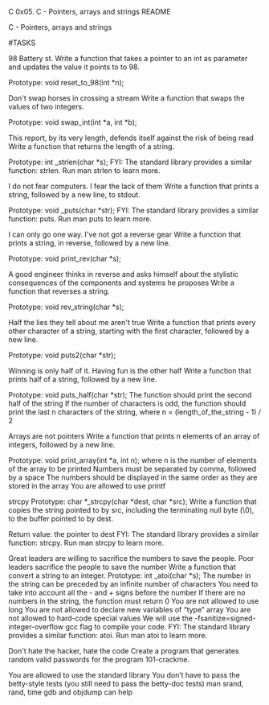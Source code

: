 C 0x05. C - Pointers, arrays and strings
README


C - Pointers, arrays and strings

#TASKS

98 Battery st.
Write a function that takes a pointer to an int as parameter and updates the value it points to to 98.

Prototype: void reset_to_98(int *n);

Don't swap horses in crossing a stream
Write a function that swaps the values of two integers.

Prototype: void swap_int(int *a, int *b);

This report, by its very length, defends itself against the risk of being read
Write a function that returns the length of a string.

Prototype: int _strlen(char *s); FYI: The standard library provides a similar function: strlen. Run man strlen to learn more.

I do not fear computers. I fear the lack of them
Write a function that prints a string, followed by a new line, to stdout.

Prototype: void _puts(char *str); FYI: The standard library provides a similar function: puts. Run man puts to learn more.

I can only go one way. I've not got a reverse gear
Write a function that prints a string, in reverse, followed by a new line.

Prototype: void print_rev(char *s);

A good engineer thinks in reverse and asks himself about the stylistic consequences of the components and systems he proposes
Write a function that reverses a string.

Prototype: void rev_string(char *s);

Half the lies they tell about me aren't true
Write a function that prints every other character of a string, starting with the first character, followed by a new line.

Prototype: void puts2(char *str);

Winning is only half of it. Having fun is the other half
Write a function that prints half of a string, followed by a new line.

Prototype: void puts_half(char *str); The function should print the second half of the string If the number of characters is odd, the function should print the last n characters of the string, where n = (length_of_the_string - 1) / 2

Arrays are not pointers
Write a function that prints n elements of an array of integers, followed by a new line.

Prototype: void print_array(int *a, int n); where n is the number of elements of the array to be printed Numbers must be separated by comma, followed by a space The numbers should be displayed in the same order as they are stored in the array You are allowed to use printf

strcpy
Prototype: char *_strcpy(char *dest, char *src); Write a function that copies the string pointed to by src, including the terminating null byte (\0), to the buffer pointed to by dest.

Return value: the pointer to dest FYI: The standard library provides a similar function: strcpy. Run man strcpy to learn more.

Great leaders are willing to sacrifice the numbers to save the people. Poor leaders sacrifice the people to save the number Write a function that convert a string to an integer.
Prototype: int _atoi(char *s); The number in the string can be preceded by an infinite number of characters You need to take into account all the - and + signs before the number If there are no numbers in the string, the function must return 0 You are not allowed to use long You are not allowed to declare new variables of “type” array You are not allowed to hard-code special values We will use the -fsanitize=signed-integer-overflow gcc flag to compile your code. FYI: The standard library provides a similar function: atoi. Run man atoi to learn more.

Don't hate the hacker, hate the code
Create a program that generates random valid passwords for the program 101-crackme.

You are allowed to use the standard library You don’t have to pass the betty-style tests (you still need to pass the betty-doc tests) man srand, rand, time gdb and objdump can help



